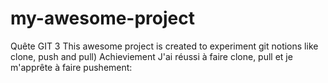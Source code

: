 # my-awesome-project
Quête GIT 3
This awesome project is created to experiment git notions like clone, push and pull)
Achieviement
J'ai réussi à faire clone, pull et je m'apprête à faire pushement:
